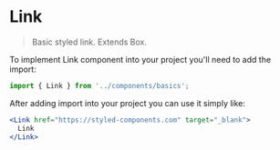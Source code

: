 # Link

> Basic styled link. Extends Box.

To implement Link component into your project you'll need to add the import:

```jsx
import { Link } from '../components/basics';
```

After adding import into your project you can use it simply like:

```jsx
<Link href="https://styled-components.com" target="_blank">
  Link
</Link>
```
